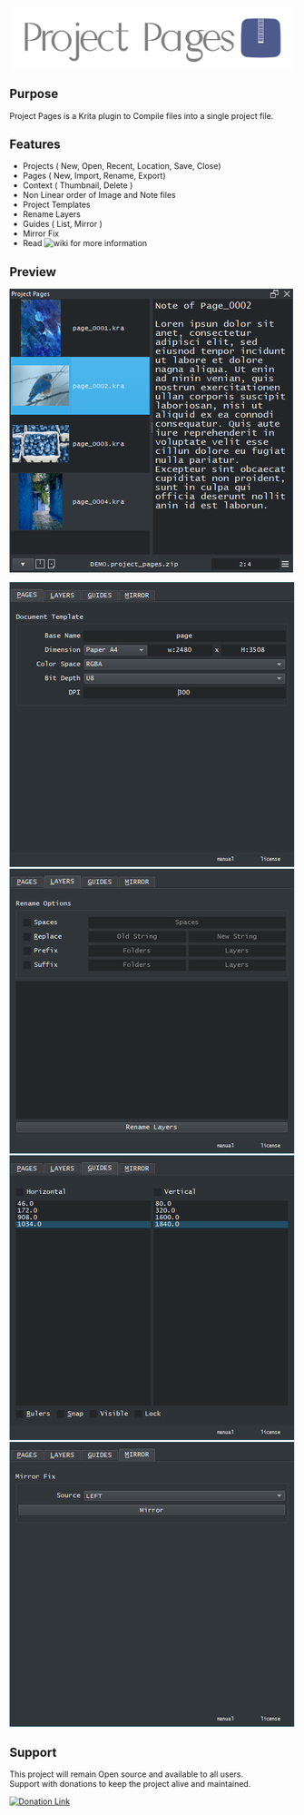 ![Picture](https://github.com/EyeOdin/project_pages/blob/main/project_pages/LOGO/project_pages_logo_L.png?raw=true)

## Purpose

Project Pages is a Krita plugin to Compile files into a single project file.


## Features
* Projects ( New, Open, Recent, Location, Save, Close)
* Pages ( New, Import, Rename, Export)
* Context ( Thumbnail, Delete )
* Non Linear order of Image and Note files
* Project Templates
* Rename Layers
* Guides ( List, Mirror )
* Mirror Fix
* Read ![wiki](https://github.com/EyeOdin/project_pages/wiki) for more information


## Preview
![Picture](https://github.com/EyeOdin/project_pages/blob/main/project_pages/PREVIEWS/project_pages_001.png?raw=true)

![Picture](https://github.com/EyeOdin/project_pages/blob/main/project_pages/PREVIEWS/project_pages_002.png?raw=true)
![Picture](https://github.com/EyeOdin/project_pages/blob/main/project_pages/PREVIEWS/project_pages_003.png?raw=true)
![Picture](https://github.com/EyeOdin/project_pages/blob/main/project_pages/PREVIEWS/project_pages_004.png?raw=true)
![Picture](https://github.com/EyeOdin/project_pages/blob/main/project_pages/PREVIEWS/project_pages_005.png?raw=true)


## Support
This project will remain Open source and available to all users.\
Support with donations to keep the project alive and maintained.

<a href="https://www.paypal.com/donate/?hosted_button_id=9FARNUYBC9R3J">
  <img src="https://pics.paypal.com/00/s/NjA2OWU0ZmEtNjQ4MC00MWZhLTk5YzctM2VhZDA1MzgyMDQ0/file.PNG" width="200" alt="Donation Link">
</a>
